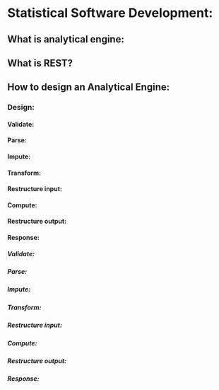 # Statistical Software Development:

## What is analytical engine:

## What is REST?

## How to design an Analytical Engine:

### Design:

#### Validate:
#### Parse:
#### Impute:
#### Transform:
#### Restructure input:
#### Compute:
#### Restructure output:
#### Response:

##### Validate:

##### Parse:

##### Impute:

##### Transform:

##### Restructure input:

##### Compute:

##### Restructure output:

##### Response:
<!--stackedit_data:
eyJoaXN0b3J5IjpbLTExNTk2NzgzODYsNjk5NTE2Mzk4XX0=
-->